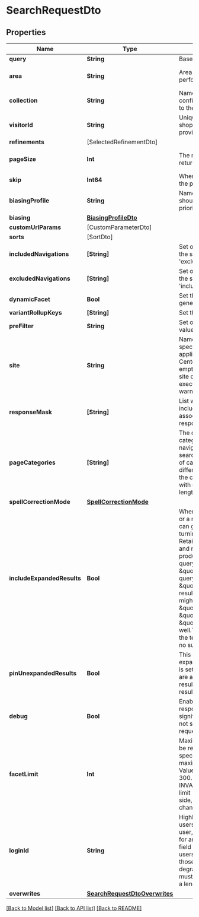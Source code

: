 # SearchRequestDto

## Properties
Name | Type | Description | Notes
------------ | ------------- | ------------- | -------------
**query** | **String** | Base textual search query. | [optional] 
**area** | **String** | Area name the search is being performed in. | [optional] [default to "Production"]
**collection** | **String** | Name of collection in project configuration setting which is mapped to the google retail backend. | [optional] [default to "default"]
**visitorId** | **String** | Unique identifier identifying the shopper. Will be autogenerated if not provided. | [optional] 
**refinements** | [SelectedRefinementDto] |  | 
**pageSize** | **Int** | The number of products to be returned on each page. | [optional] [default to 10]
**skip** | **Int64** | Where in the list of products to begin the page. | [optional] [default to 0]
**biasingProfile** | **String** | Name of a biasing profile which should be applied to the search. Takes priority over area default. | [optional] 
**biasing** | [**BiasingProfileDto**](BiasingProfileDto.md) |  | 
**customUrlParams** | [CustomParameterDto] |  | 
**sorts** | [SortDto] |  | 
**includedNavigations** | **[String]** | Set of navigation fields to include in the search result. Cannot be set if &#39;excludedNavigations&#39; is set. | [optional] 
**excludedNavigations** | **[String]** | Set of navigation fields to exclude in the search result. Cannot be set if &#39;includedNavigations&#39; is set. | [optional] 
**dynamicFacet** | **Bool** | Set the specifications of dynamically generated facets. | [optional] 
**variantRollupKeys** | **[String]** | Set the variant rollup keys. | [optional] 
**preFilter** | **String** | Set of the prefilter specifications value. | [optional] 
**site** | **String** | Name of site filter. If not specified, the specified area&#39;s default site will be applied if configured in Command Center. To not use default specify empty value i.e.\&quot;\&quot;.  If the site doesn&#39;t exist then the search will execute without the site filter and a warning will be provided. | [optional] 
**responseMask** | **[String]** | List with fields which should be included in metadata object associated with each record in response. | [optional] 
**pageCategories** | **[String]** | The categories associated with a category page. Required for category navigation queries to achieve good search quality. To represent full path of category, use &#39;&gt;&#39; sign to separate different hierarchies. If &#39;&gt;&#39; is part of the category name, please replace it with other character(s).Max item length &#x3D; 1. | [optional] 
**spellCorrectionMode** | [**SpellCorrectionMode**](SpellCorrectionMode.md) |  | [optional] 
**includeExpandedResults** | **Bool** | When a shopper uses an ambiguous or a multi-word search phrase, they can get an empty response. After turning on include expanded results, Retail Search analyzes the request and returns the expanded list of products based on the parsed search query. For example, if you search \&quot;Google Pixel 5\&quot; without query expansion, you might only get \&quot;google_pixel_5\&quot; in the result. With query expansion, you might get \&quot;google_pixel_4a_with_5g\&quot;, \&quot;google_pixel_4a\&quot; and \&quot;google_pixel_5_case\&quot; as well.The default value is configured in the tenant settings or true if there is no such setting | [optional] 
**pinUnexpandedResults** | **Bool** | This configuration depends on include expanded results settings. If this field is set to true,unexpanded products are always at the top of the search results, followed  by the expanded results. Default value: true | [optional] 
**debug** | **Bool** | Enable additional debug info in response.  Note: attaching debug info significantly affects performance. Is not supposed to be used for large requests.   | [optional] 
**facetLimit** | **Int** | Maximum of facet values that should be returned for this facet. If not specified, defaults to 20. The maximum allowed value is 300. Values above 300 will be coerced to 300.  If this field is negative, an INVALID_ARGUMENT is returned.  This limit (300) is configured on Google side, but Google have an ability to change it for specific project.  | [optional] 
**loginId** | **String** | Highly recommended for logged-in users. Unique identifier for logged-in user, such as a user name. Don&#39;t set for anonymous users.  Don&#39;t set the field to the same fixed ID for different users. This mixes the event history of those users together, which results in degraded model quality.  The field must be a UTF-8 encoded string with a length limit of 128 characters.  | [optional] 
**overwrites** | [**SearchRequestDtoOverwrites**](SearchRequestDtoOverwrites.md) |  | [optional] 

[[Back to Model list]](../README.md#documentation-for-models) [[Back to API list]](../README.md#documentation-for-api-endpoints) [[Back to README]](../README.md)


